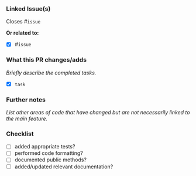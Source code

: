 ### Linked Issue(s)

Closes #`issue`

__Or related to:__

- [x] #`issue`

### What this PR changes/adds

_Briefly describe the completed tasks._

- [x] `task`

### Further notes

_List other areas of code that have changed but are not necessarily linked to the main feature._

### Checklist

- [ ] added appropriate tests?
- [ ] performed code formatting?
- [ ] documented public methods?
- [ ] added/updated relevant documentation?
